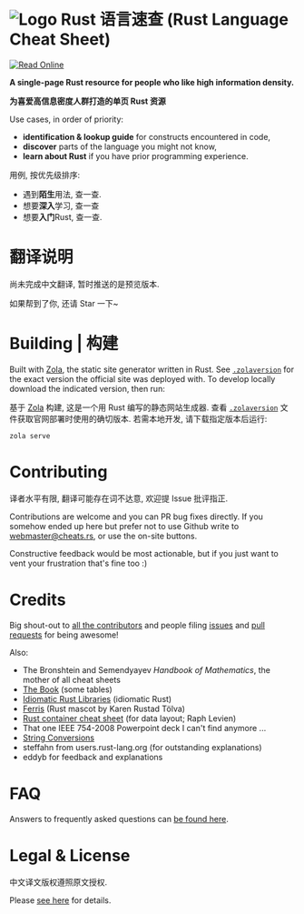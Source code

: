 # ![Logo](/static/logo.png) Rust 语言速查 (Rust Language Cheat Sheet)

[![Read Online](/gfx/button_read-online2.png)](https://cheats.han.rs)

**A single-page Rust resource for people who like high information density.**

**为喜爱高信息密度人群打造的单页 Rust 资源**

Use cases, in order of priority:
* **identification & lookup guide** for constructs encountered in code,
* **discover** parts of the language you might not know,
* **learn about Rust** if you have prior programming experience.

用例, 按优先级排序:
* 遇到**陌生**用法, 查一查.
* 想要**深入**学习, 查一查
* 想要**入门**Rust, 查一查.

# 翻译说明

尚未完成中文翻译, 暂时推送的是预览版本.

如果帮到了你, 还请 Star 一下~

# Building | 构建

Built with [Zola](https://www.getzola.org/), the static site generator written in Rust. See [`.zolaversion`](.zolaversion) for the exact version the official site was deployed with. To develop locally download the indicated version, then run:

基于 [Zola](https://www.getzola.org/) 构建, 这是一个用 Rust 编写的静态网站生成器. 查看 [`.zolaversion`](.zolaversion) 文件获取官网部署时使用的确切版本. 若需本地开发, 请下载指定版本后运行:

```
zola serve
```



# Contributing

译者水平有限, 翻译可能存在词不达意, 欢迎提 Issue 批评指正.

Contributions are welcome and you can PR bug fixes directly. If you somehow ended up here but prefer not to use Github write to [webmaster@cheats.rs](mailto:webmaster@cheats.rs), or use the on-site buttons.

Constructive feedback would be most actionable, but if you just want to vent your frustration that's fine too :)


# Credits

Big shout-out to [all the contributors](https://github.com/ralfbiedert/cheats.rs/graphs/contributors) and people filing [issues](https://github.com/ralfbiedert/cheats.rs/issues) and [pull requests](https://github.com/ralfbiedert/cheats.rs/pulls) for being awesome!


Also:

* The Bronshtein and Semendyayev _Handbook of Mathematics_, the mother of all cheat sheets
* [The Book](https://doc.rust-lang.org/stable/book/) (some tables)
* [Idiomatic Rust Libraries](https://killercup.github.io/rustfest-idiomatic-libs/#/) (idiomatic Rust)
* [Ferris](https://rustacean.net/) (Rust mascot by Karen Rustad Tölva)
* [Rust container cheat sheet](https://docs.google.com/presentation/d/1q-c7UAyrUlM-eZyTo1pd8SZ0qwA_wYxmPZVOQkoDmH4/edit#slide=id.p) (for data layout; Raph Levien)
* That one IEEE 754-2008 Powerpoint deck I can't find anymore ...
* [String Conversions](https://docs.google.com/spreadsheets/d/19vSPL6z2d50JlyzwxariaYD6EU2QQUQqIDOGbiGQC7Y/pubhtml?gid=0&single=true)
* steffahn from users.rust-lang.org (for outstanding explanations)
* eddyb for feedback and explanations


# FAQ

Answers to frequently asked questions can [be found here](content/faq.md).


# Legal & License

中文译文版权遵照原文授权.

Please [see here](content/legal.md) for details.
